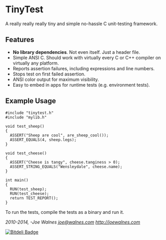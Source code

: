 TinyTest
========

A really really really tiny and simple no-hassle C unit-testing framework.

Features
--------

* **No library dependencies**. Not even itself. Just a header file.
* Simple ANSI C. Should work with virtually every C or C++ compiler on virtually any platform.
* Reports assertion failures, including expressions and line numbers.
* Stops test on first failed assertion.
* ANSI color output for maximum visibility.
* Easy to embed in apps for runtime tests (e.g. environment tests).

Example Usage
-------------

    #include "tinytest.h"
    #include "mylib.h"
    
    void test_sheep()
    {
      ASSERT("Sheep are cool", are_sheep_cool());
      ASSERT_EQUALS(4, sheep.legs);
    }
    
    void test_cheese()
    {
      ASSERT("Cheese is tangy", cheese.tanginess > 0);
      ASSERT_STRING_EQUALS("Wensleydale", cheese.name);
    }
    
    int main()
    {
      RUN(test_sheep);
      RUN(test_cheese);
      return TEST_REPORT();
    }

To run the tests, compile the tests as a binary and run it.

*2010-2014, -Joe Walnes <joe@walnes.com> http://joewalnes.com*


[![Bitdeli Badge](https://d2weczhvl823v0.cloudfront.net/joewalnes/tinytest/trend.png)](https://bitdeli.com/free "Bitdeli Badge")

